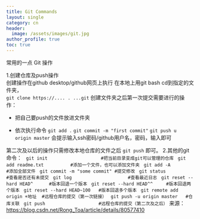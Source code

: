 ```yaml
---
title: Git Commands
layout: single
category: cn
header:
  image: /assets/images/git.jpg
author_profile: true
toc: true
---
```

常用的一点 Git 操作

<!-- more -->

1.创建仓库及push操作  
创建操作在github desktop/github网页上执行
在本地上用git bash cd到指定的文件夹，  
`git clone https://.... . ...git`
创建文件夹之后第一次提交需要进行的操作：  

* 把自己要push的文件放进文件夹

* 依次执行命令
  `git add .`
  `git commit -m "first commit"`
  `git push u origin master`
  会提示输入ssh密码/github用户名，密码，输入即可  

第二次及以后的操作只需修改本地仓库的文件之后
`git push`
即可。
2.其他的git命令：
` git init                    #把当前目录变成git可以管理的仓库`
` git add readme.txt          #添加一个文件，也可以添加文件夹`
` git add -A                  #添加全部文件`
` git commit -m "some commit" #提交修改`
` git status                  #查看是否还有未提交`
` git log                     #查看最近日志`
` git reset --hard HEAD^      #版本回退一个版本`
` git reset --hard HEAD^^     #版本回退两个版本`
` git reset --hard HEAD~100   #版本回退多个版本`
` git remote add origin +地址  #远程仓库的提交（第一次链接）`
` git push -u origin master   #仓库关联`
` git push                    #远程仓库的提交（第二次及之后）`
  来源：https://blog.csdn.net/Rong_Toa/article/details/80577410
